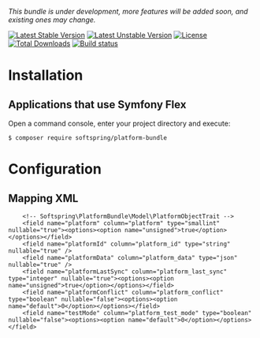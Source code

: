 

*This bundle is under development, more features will be added soon, and existing ones may change.*

[![Latest Stable Version](https://poser.pugx.org/softspring/platform-bundle/v/stable.svg)](https://packagist.org/packages/softspring/platform-bundle)
[![Latest Unstable Version](https://poser.pugx.org/softspring/platform-bundle/v/unstable.svg)](https://packagist.org/packages/softspring/platform-bundle)
[![License](https://poser.pugx.org/softspring/platform-bundle/license.svg)](https://packagist.org/packages/softspring/platform-bundle)
[![Total Downloads](https://poser.pugx.org/softspring/platform-bundle/downloads)](https://packagist.org/packages/softspring/platform-bundle)
[![Build status](https://travis-ci.com/softspring/platform-bundle.svg?branch=master)](https://travis-ci.com/softspring/platform-bundle)

# Installation

## Applications that use Symfony Flex

Open a command console, enter your project directory and execute:

```console
$ composer require softspring/platform-bundle
```


# Configuration

## Mapping XML

        <!-- Softspring\PlatformBundle\Model\PlatformObjectTrait -->
        <field name="platform" column="platform" type="smallint" nullable="true"><options><option name="unsigned">true</option></options></field>
        <field name="platformId" column="platform_id" type="string" nullable="true" />
        <field name="platformData" column="platform_data" type="json" nullable="true" />
        <field name="platformLastSync" column="platform_last_sync" type="integer" nullable="true"><options><option name="unsigned">true</option></options></field>
        <field name="platformConflict" column="platform_conflict" type="boolean" nullable="false"><options><option name="default">0</option></options></field>
        <field name="testMode" column="platform_test_mode" type="boolean" nullable="false"><options><option name="default">0</option></options></field>